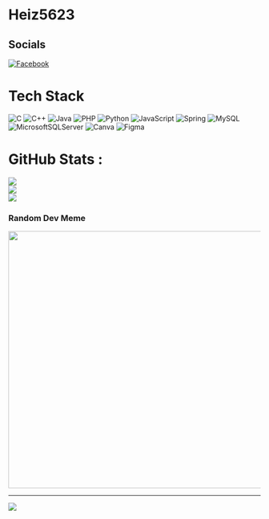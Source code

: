 # Heiz5623

## Socials
[![Facebook](https://img.shields.io/badge/Facebook-%231877F2.svg?logo=Facebook&logoColor=white)](https://www.facebook.com/lnd26/) 

# Tech Stack
![C](https://img.shields.io/badge/c-%2300599C.svg?style=for-the-badge&logo=c&logoColor=white) ![C++](https://img.shields.io/badge/c++-%2300599C.svg?style=for-the-badge&logo=c%2B%2B&logoColor=white) ![Java](https://img.shields.io/badge/java-%23ED8B00.svg?style=for-the-badge&logo=java&logoColor=white) ![PHP](https://img.shields.io/badge/php-%23777BB4.svg?style=for-the-badge&logo=php&logoColor=white) ![Python](https://img.shields.io/badge/python-3670A0?style=for-the-badge&logo=python&logoColor=ffdd54) ![JavaScript](https://img.shields.io/badge/javascript-%23323330.svg?style=for-the-badge&logo=javascript&logoColor=%23F7DF1E) ![Spring](https://img.shields.io/badge/spring-%236DB33F.svg?style=for-the-badge&logo=spring&logoColor=white) ![MySQL](https://img.shields.io/badge/mysql-%2300f.svg?style=for-the-badge&logo=mysql&logoColor=white) ![MicrosoftSQLServer](https://img.shields.io/badge/Microsoft%20SQL%20Sever-CC2927?style=for-the-badge&logo=microsoft%20sql%20server&logoColor=white) ![Canva](https://img.shields.io/badge/Canva-%2300C4CC.svg?style=for-the-badge&logo=Canva&logoColor=white) 	![Figma](https://img.shields.io/badge/figma-%23F24E1E.svg?style=for-the-badge&logo=figma&logoColor=white)
# GitHub Stats :
![](https://github-readme-stats.vercel.app/api?username=nhutduy5623&theme=omni&hide_border=false&include_all_commits=false&count_private=false)<br/>
![](https://github-readme-streak-stats.herokuapp.com/?user=nhutduy5623&theme=omni&hide_border=false)<br/>
![](https://github-readme-stats.vercel.app/api/top-langs/?username=nhutduy5623&theme=omni&hide_border=false&include_all_commits=false&count_private=false&layout=compact)

### Random Dev Meme
<img src="https://random-memer.herokuapp.com/" width="512px"/>

---
[![](https://visitcount.itsvg.in/api?id=nhutduy5623&icon=0&color=0)](https://visitcount.itsvg.in)
